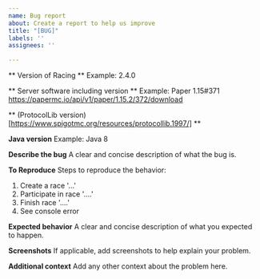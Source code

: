 ```yaml
---
name: Bug report
about: Create a report to help us improve
title: "[BUG]"
labels: ''
assignees: ''

---
```


** Version of Racing **
Example: 2.4.0

** Server software including version **
Example: Paper 1.15#371 https://papermc.io/api/v1/paper/1.15.2/372/download

** (ProtocolLib version)[https://www.spigotmc.org/resources/protocollib.1997/] **

**Java version**
Example: Java 8

**Describe the bug**
A clear and concise description of what the bug is.

**To Reproduce**
Steps to reproduce the behavior:
1. Create a race '...'
2. Participate in race '....'
3. Finish race '....'
4. See console error

**Expected behavior**
A clear and concise description of what you expected to happen.

**Screenshots**
If applicable, add screenshots to help explain your problem.

**Additional context**
Add any other context about the problem here.

